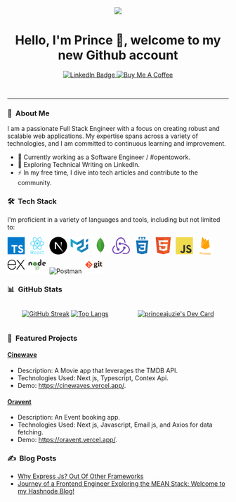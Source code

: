 <div align="center">
  <img src="https://media.giphy.com/media/M9gbBd9nbDrOTu1Mqx/giphy.gif" width="100"/>
</div>

<h1 align="center">Hello, I'm Prince 👋, welcome to my new Github account</h1>

<p align="center">
  <a href="https://www.linkedin.com/in/princeajuzie/">
    <img src="https://img.shields.io/badge/LinkedIn-blue?style=for-the-badge&logo=linkedin&logoColor=white" alt="LinkedIn Badge">
  </a>
  <a href="https://www.buymeacoffee.com/princeajuzie" target="_blank">
    <img src="https://cdn.buymeacoffee.com/buttons/default-orange.png" alt="Buy Me A Coffee" height="41" width="174">
  </a>
</p>

<div align="center">
  <img src="https://komarev.com/ghpvc/?username=princeajuzie7&style=flat-square&color=blue" alt="">
</div>

---

### 🚀 &nbsp;About Me

I am a passionate Full Stack Engineer with a focus on creating robust and scalable web applications. My expertise spans across a variety of technologies, and I am committed to continuous learning and improvement.

- 🔭 Currently working as a Software Engineer / #opentowork.
- 🌱 Exploring Technical Writing on LinkedIn.
- ⚡ In my free time, I dive into tech articles and contribute to the community.

### 🛠 &nbsp;Tech Stack

I'm proficient in a variety of languages and tools, including but not limited to:

<p>
<img src="https://github.com/devicons/devicon/blob/master/icons/typescript/typescript-original.svg" title="Typescript" alt="Typescript" width="40" height="40"/>&nbsp;
<img src="https://github.com/devicons/devicon/blob/master/icons/react/react-original-wordmark.svg" title="React" alt="React" width="40" height="40"/>&nbsp;
  <img src="https://github.com/devicons/devicon/blob/master/icons/nextjs/nextjs-original.svg" title="next" alt="neext" width="40" height="40"/>&nbsp;
<img src="https://github.com/devicons/devicon/blob/master/icons/materialui/materialui-original.svg" title="Material UI" alt="Material UI" width="40" height="40"/>&nbsp;
<img src="https://github.com/devicons/devicon/blob/master/icons/mongodb/mongodb-original.svg" title="mongoDB" alt="mongodb" width="40" height="40"/>&nbsp;
<img src="https://github.com/devicons/devicon/blob/master/icons/redux/redux-original.svg" title="Redux" alt="Redux " width="40" height="40"/>&nbsp;
<img src="https://github.com/devicons/devicon/blob/master/icons/css3/css3-plain-wordmark.svg"  title="CSS3" alt="CSS" width="40" height="40"/>&nbsp;
<img src="https://github.com/devicons/devicon/blob/master/icons/html5/html5-original.svg" title="HTML5" alt="HTML" width="40" height="40"/>&nbsp;
<img src="https://github.com/devicons/devicon/blob/master/icons/javascript/javascript-original.svg" title="JavaScript" alt="JavaScript" width="40" height="40"/>&nbsp;
<img src="https://github.com/devicons/devicon/blob/master/icons/firebase/firebase-plain-wordmark.svg" title="Firebase" alt="Firebase" width="40" height="40"/>&nbsp;
<img src="https://github.com/devicons/devicon/blob/master/icons/express/express-original.svg" title="express"  alt="express" width="40" height="40"/>&nbsp;
<img src="https://github.com/devicons/devicon/blob/master/icons/nodejs/nodejs-original-wordmark.svg" title="NodeJS" alt="NodeJS" width="40" height="40"/>&nbsp;
<img src="https://www.vectorlogo.zone/logos/getpostman/getpostman-icon.svg" title="Postman"  alt="Postman" width="40" height="40"/>&nbsp;
<img src="https://github.com/devicons/devicon/blob/master/icons/git/git-original-wordmark.svg" title="Git" **alt="Git" width="40" height="40"/>&nbsp;
</p>

### 📊 &nbsp;GitHub Stats

<div style="display: flex; justify-content: space-around; align-items: center;">
  <div>
    
  [![GitHub Streak](https://github-readme-streak-stats.herokuapp.com/?user=princeajuzie&theme=highcontrast&background=000000)](https://git.io/streak-stats)
[![Top Langs](https://github-readme-stats.vercel.app/api/top-langs/?username=princeajuzie&layout=compact&theme=vision-friendly-dark)](https://github.com/anuraghazra/github-readme-stats) 

  </div>

  <div>
    <a href="https://app.daily.dev/princeajuzie"><img src="https://api.daily.dev/devcards/0ed525d5f92444fab3f1d4135b7b2a30.png?r=ypl" width="400" alt="princeajuzie's Dev Card"/></a>
  </div>
</div>

### 📝 &nbsp;Featured Projects

#### [Cinewave](https://github.com/Princeajuzie/cinewave)
- Description: A Movie app that leverages the TMDB API.
- Technologies Used: Next js, Typescript, Contex Api.
- Demo: https://cinewaves.vercel.app/.

#### [Oravent](https://github.com/Princeajuzie/oravent)
- Description: An Event booking app.
- Technologies Used: Next js, Javascript, Email js, and Axios for data fetching.
- Demo: https://oravent.vercel.app/.

### ✍️ &nbsp;Blog Posts

- [Why Express Js? Out Of Other Frameworks](https://princeajuzie.hashnode.dev/why-express-js-out-of-other-frameworks#clhr6dlje01auq6nv5jnwfkyf)
- [Journey of a Frontend Engineer Exploring the MEAN Stack: Welcome to my Hashnode Blog!](https://medium.com/@princeajuzie/title-journey-of-a-frontend-engineer-exploring-the-mean-stack-welcome-to-my-hashnode-blog-479737e685d4)
<!-- BLOG-POST-LIST:START -->
<!-- BLOG-POST-LIST:END -->
